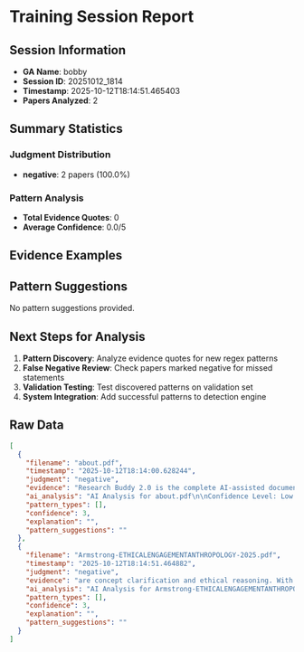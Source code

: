 # Training Session Report

## Session Information
- **GA Name**: bobby
- **Session ID**: 20251012_1814
- **Timestamp**: 2025-10-12T18:14:51.465403
- **Papers Analyzed**: 2

## Summary Statistics

### Judgment Distribution
- **negative**: 2 papers (100.0%)

### Pattern Analysis
- **Total Evidence Quotes**: 0
- **Average Confidence**: 0.0/5

## Evidence Examples

## Pattern Suggestions

No pattern suggestions provided.

## Next Steps for Analysis

1. **Pattern Discovery**: Analyze evidence quotes for new regex patterns
2. **False Negative Review**: Check papers marked negative for missed statements  
3. **Validation Testing**: Test discovered patterns on validation set
4. **System Integration**: Add successful patterns to detection engine

## Raw Data

```json
[
  {
    "filename": "about.pdf",
    "timestamp": "2025-10-12T18:14:00.628244",
    "judgment": "negative",
    "evidence": "Research Buddy 2.0 is the complete AI-assisted document analysis platform.\nIt combines two tightly integrated components:\n1. Training Buddy (Graduate Assistant Interface)\nThe interactive front end for researchers and graduate assistants.\nProvides AI-assisted paper-by-paper analysis (10\u201320 papers/hour).\nFeatures: scrollable previews, live highlighting, one-click acceptance/rejection, and smart\ndropdowns.",
    "ai_analysis": "AI Analysis for about.pdf\n\nConfidence Level: Low (0.200)\nRecommendation: Minimal indicators found\nPatterns Detected: None\n\n\nEvidence Excerpts Found: #1 - Ai Explanation\nLikely Location: Introduction/Background\n\u274c MINIMAL or NO positionality detected (Confidence: 0.20) No clear positionality statements were identified in this paper. The author does not explicitly discuss their position, background, or potential biases.\n\n\n#2 - Final Assessment\nLikely Location: Methodology\nThe preliminary findings indicate a lack of identifiable patterns, which raises concerns about the robustness of the data collection and analysis processes. The absence of patterns suggests that either the data collected is insufficiently rich or that the analytical framework applied may not be adequately sensitive to the nuances of the data....\n\n\n\nAI Recommendation:\nWeak indicators found. Recommend manual review for thorough analysis.",
    "pattern_types": [],
    "confidence": 3,
    "explanation": "",
    "pattern_suggestions": ""
  },
  {
    "filename": "Armstrong-ETHICALENGAGEMENTANTHROPOLOGY-2025.pdf",
    "timestamp": "2025-10-12T18:14:51.464882",
    "judgment": "negative",
    "evidence": "are concept clarification and ethical reasoning. With respect to concept\nclarification, students tease out the connotations and moral valences of\nterms to avoid equivocation in food system interventions \u2013\u200b for exam-\nple, contrasting the government regulation of the term \u201corganic\u201d with\nthe unregulated treatment of \u201cnatural.\u201d Additional key terms such as\n\u201csustainable,\u201d \u201cobese,\u201d \u201chealthy,\u201d \u201cfood desert,\u201d \u201cfood security,\u201d \u201cgeneti-\ncally modified,\u201d \u201cprocessed,\u201d \u201cfood sovereignty,\u201d and \u201cauthenticity\u201d offer\nopportunities for conceptual clarification, exploration of concept origins\nin context, and consideration of whether terminology can be improved\nor replaced. The course also introduces ethical theorizing about moral\naspects of food systems. Students examine their own ethical assumptions",
    "ai_analysis": "AI Analysis for Armstrong-ETHICALENGAGEMENTANTHROPOLOGY-2025.pdf\n\nConfidence Level: High (0.750)\nRecommendation: Explicit positionality detected\nPatterns Detected: Subtle Positionality\n\n\nEvidence Excerpts Found: #1 - Ai Explanation\nLikely Location: Body/Content\n\u2705 STRONG positionality detected (Confidence: 0.75) Patterns identified: subtle_positionality Key evidence: \u2022 subtle: 1. **Passage**: \"Though the courses originated independently, our respective focus on access and agency spurred exploration of foodways on campus thr....\n\n\n#2 - Final Assessment\nLikely Location: Results/Findings\nThe preliminary findings indicate a nuanced understanding of positionality, particularly in the context of foodways and community engagement. The evidence suggests that the authors are aware of their positionality, as indicated by the phrase \"our respective focus on access and agency....\n\n\n#3 - Subtle\nLikely Location: Body/Content\n1. **Passage**: \"Though the courses originated independently, our respective focus on access and agency spurred exploration of foodways on campus through campus kitchen tours and food management, Lawrence University\u2019s student-run garden, Sustainable Lawrence University Garden (SLUG), and our campus food pantry....\n\n\n\nAI Recommendation:\nStrong evidence of explicit positionality statements. Recommend categorizing as Explicit.",
    "pattern_types": [],
    "confidence": 3,
    "explanation": "",
    "pattern_suggestions": ""
  }
]
```
